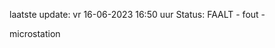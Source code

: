 laatste update: 
vr 16-06-2023 16:50   uur 
Status: FAALT - fout - 
<div class="service R">microstation</div>